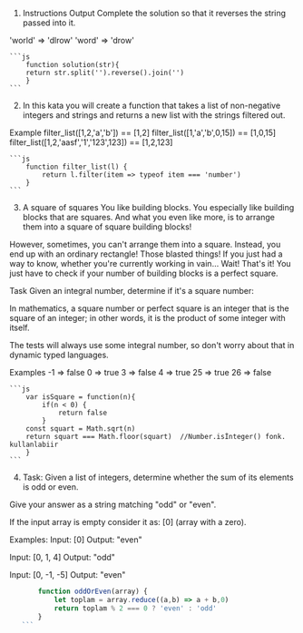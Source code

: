 1. Instructions
Output
Complete the solution so that it reverses the string passed into it.

'world'  =>  'dlrow'
'word'   =>  'drow'

    ```js
        function solution(str){
        return str.split('').reverse().join('')
        }
    ```

2. In this kata you will create a function that takes a list of non-negative integers and strings and returns a new list with the strings filtered out.

Example
filter_list([1,2,'a','b']) == [1,2]
filter_list([1,'a','b',0,15]) == [1,0,15]
filter_list([1,2,'aasf','1','123',123]) == [1,2,123]

    ```js
        function filter_list(l) {
            return l.filter(item => typeof item === 'number')
        }
    ```

3. A square of squares
You like building blocks. You especially like building blocks that are squares. And what you even like more, is to arrange them into a square of square building blocks!

However, sometimes, you can't arrange them into a square. Instead, you end up with an ordinary rectangle! Those blasted things! If you just had a way to know, whether you're currently working in vain… Wait! That's it! You just have to check if your number of building blocks is a perfect square.

Task
Given an integral number, determine if it's a square number:

In mathematics, a square number or perfect square is an integer that is the square of an integer; in other words, it is the product of some integer with itself.

The tests will always use some integral number, so don't worry about that in dynamic typed languages.

Examples
-1  =>  false
 0  =>  true
 3  =>  false
 4  =>  true
25  =>  true
26  =>  false

    ```js
        var isSquare = function(n){
            if(n < 0) {
                return false
            }
        const squart = Math.sqrt(n)
        return squart === Math.floor(squart)  //Number.isİnteger() fonk. kullanlabiir
        }
    ```

4. Task:
Given a list of integers, determine whether the sum of its elements is odd or even.

Give your answer as a string matching "odd" or "even".

If the input array is empty consider it as: [0] (array with a zero).

Examples:
Input: [0]
Output: "even"

Input: [0, 1, 4]
Output: "odd"

Input: [0, -1, -5]
Output: "even"


 ```js
        function oddOrEven(array) {
            let toplam = array.reduce((a,b) => a + b,0)
            return toplam % 2 === 0 ? 'even' : 'odd'
        }
    ```
